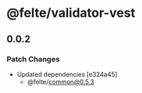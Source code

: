 # @felte/validator-vest

## 0.0.2

### Patch Changes

- Updated dependencies [e324a45]
  - @felte/common@0.5.3
